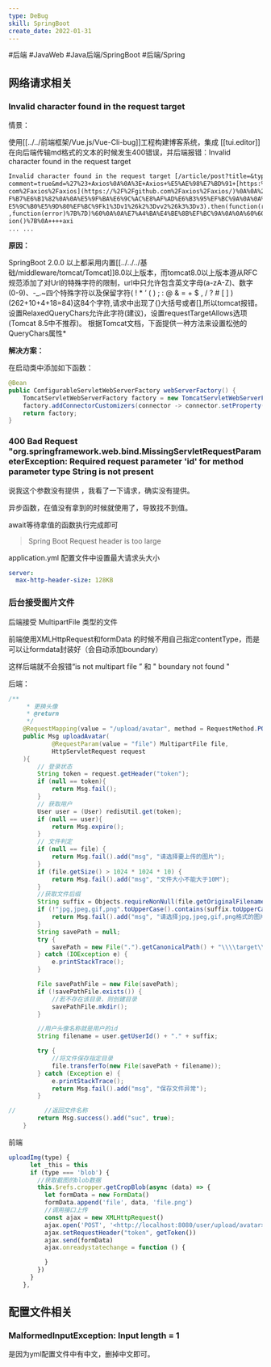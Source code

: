 ```yaml
---
type: DeBug
skill: SpringBoot
create_date: 2022-01-31
---
```


#后端 #JavaWeb #Java后端/SpringBoot #后端/Spring


## 网络请求相关

### Invalid character found in the request target

情景：

使用[[../../前端框架/Vue.js/Vue-Cli-bug]]工程构建博客系统，集成 [[tui.editor]] 在向后端传输md格式的文本的时候发生400错误，并后端报错：Invalid character found in the request target

```markdown
Invalid character found in the request target [/article/post?title=&type=&summary=&
comment=true&md=%27%23+Axios%0A%0A%3E+Axios+%E5%AE%98%E7%BD%91+[https:%2F%2Fgithub.
com%2Faxios%2Faxios](https://%2F%2Fgithub.com%2Faxios%2Faxios/)%0A%0A%23%23+get%E8%
F%B7%E6%B1%82%0A%0A%E5%9F%BA%E6%9C%AC%E8%AF%AD%E6%B3%95%EF%BC%9A%0A%0A%60axios.get(%
E5%9C%B0%E5%9D%80%EF%BC%9Fk1%3Dv1%26k2%3Dvv2%26k3%3Dv3).then(function(reponse)%7B%7D
,function(error)%7B%7D)%60%0A%0A%E7%A4%BA%E4%BE%8B%EF%BC%9A%0A%0A%60%60%60js%0Afunct
ion()%7B%0A++++axi
... ...
```

**原因：**

SpringBoot 2.0.0 以上都采用内置[[../../../基础/middleware/tomcat/Tomcat]]8.0以上版本，而tomcat8.0以上版本遵从RFC规范添加了对Url的特殊字符的限制，url中只允许包含英文字母(a-zA-Z)、数字(0-9)、-_.~四个特殊字符以及保留字符( ! * ’ ( ) ; : @ & = + $ , / ? # [ ] ) (262+10+4+18=84)这84个字符,请求中出现了{}大括号或者[],所以tomcat报错。设置RelaxedQueryChars允许此字符(建议)，设置requestTargetAllows选项(Tomcat 8.5中不推荐)。 根据Tomcat文档，下面提供一种方法来设置松弛的QueryChars属性* 

**解决方案：**

在启动类中添加如下函数：

```java
@Bean
public ConfigurableServletWebServerFactory webServerFactory() {
	TomcatServletWebServerFactory factory = new TomcatServletWebServerFactory();
	factory.addConnectorCustomizers(connector -> connector.setProperty("relaxedQueryChars", "|{}[]"));
	return factory;
}
```

### 400 Bad Request "org.springframework.web.bind.MissingServletRequestParameterException: **Required request parameter 'id' for method parameter type String is not present**

说我这个参数没有提供 ，我看了一下请求，确实没有提供。

异步函数，在值没有拿到的时候就使用了，导致找不到值。

await等待拿值的函数执行完成即可

> Spring Boot Request header is too large

application.yml 配置文件中设置最大请求头大小

```yaml
server:
  max-http-header-size: 128KB
```

### 后台接受图片文件

后端接受 MultipartFile 类型的文件

前端使用XMLHttpRequest和formData 的时候不用自己指定contentType，而是可以让formdata封装好（会自动添加boundary）

这样后端就不会报错“is not multipart file ” 和 " boundary not found "

后端：

```java
/**
     * 更换头像
     * @return
     */
    @RequestMapping(value = "/upload/avatar", method = RequestMethod.POST)
    public Msg uploadAvatar(
            @RequestParam(value = "file") MultipartFile file,
            HttpServletRequest request
    ){
        // 登录状态
        String token = request.getHeader("token");
        if (null == token){
            return Msg.fail();
        }
        // 获取用户
        User user = (User) redisUtil.get(token);
        if (null == user){
            return Msg.expire();
        }
        // 文件判定
        if (null == file) {
            return Msg.fail().add("msg", "请选择要上传的图片");
        }
        if (file.getSize() > 1024 * 1024 * 10) {
            return Msg.fail().add("msg", "文件大小不能大于10M");
        }
        //获取文件后缀
        String suffix = Objects.requireNonNull(file.getOriginalFilename()).substring(file.getOriginalFilename().lastIndexOf(".") + 1);
        if (!"jpg,jpeg,gif,png".toUpperCase().contains(suffix.toUpperCase())) {
            return Msg.fail().add("msg", "请选择jpg,jpeg,gif,png格式的图片");
        }
        String savePath = null;
        try {
            savePath = new File(".").getCanonicalPath() + "\\\\target\\\\classes\\\\static\\\\avatar\\\\";
        } catch (IOException e) {
            e.printStackTrace();
        }

        File savePathFile = new File(savePath);
        if (!savePathFile.exists()) {
            //若不存在该目录，则创建目录
            savePathFile.mkdir();
        }

        //用户头像名称就是用户的id
        String filename = user.getUserId() + "." + suffix;

        try {
            //将文件保存指定目录
            file.transferTo(new File(savePath + filename));
        } catch (Exception e) {
            e.printStackTrace();
            return Msg.fail().add("msg", "保存文件异常");
        }

//        //返回文件名称
        return Msg.success().add("suc", true);
    }
```

前端

```jsx
uploadImg(type) {
      let _this = this
      if (type === 'blob') {
        //获取截图的blob数据
        this.$refs.cropper.getCropBlob(async (data) => {
          let formData = new FormData()
          formData.append('file', data, 'file.png')
          //调用接口上传
          const ajax = new XMLHttpRequest()
          ajax.open('POST', '<http://localhost:8080/user/upload/avatar>', true)
          ajax.setRequestHeader("token", getToken())
          ajax.send(formData)
          ajax.onreadystatechange = function () {

          }
        })
      }
    },
```


## 配置文件相关

### MalformedInputException: Input length = 1

是因为yml配置文件中有中文，删掉中文即可。